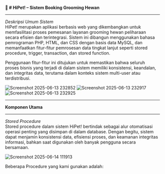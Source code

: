 **🐾 # HiPet! – Sistem Booking Grooming Hewan**
___

_Deskripsi Umum Sistem_  
HiPet! merupakan aplikasi berbasis web yang dikembangkan untuk memfasilitasi proses pemesanan layanan grooming hewan peliharaan secara efisien dan terintegrasi. Sistem ini dibangun menggunakan bahasa pemrograman PHP, HTML, dan CSS dengan basis data MySQL, dan memanfaatkan fitur-fitur pemrosesan data tingkat lanjut seperti stored procedure, trigger, transaction, dan stored function.

Penggunaan fitur-fitur ini ditujukan untuk memastikan bahwa seluruh proses bisnis yang terjadi di dalam sistem memiliki konsistensi, keandalan, dan integritas data, terutama dalam konteks sistem multi-user atau terdistribusi.

![Screenshot 2025-06-13 232852](https://github.com/user-attachments/assets/94b49ce8-9855-4eaa-a78a-98057eb8ef36)
![Screenshot 2025-06-13 232917](https://github.com/user-attachments/assets/5f2130ee-8782-4bf0-beb3-b31fb45677c2)
![Screenshot 2025-06-13 232925](https://github.com/user-attachments/assets/00d0dba4-6f01-4827-8b59-16cd3e92ebda)

___

**Komponen Utama**
___

_Stored Procedure_  
Stored procedure dalam sistem HiPet! bertindak sebagai alur otomatisasi operasi penting yang disimpan di dalam database. Dengan begitu, sistem dapat menjamin konsistensi data, efisiensi proses, dan keamanan integritas informasi, bahkan saat digunakan oleh banyak pengguna secara bersamaan.

![Screenshot 2025-06-14 111913](https://github.com/user-attachments/assets/7b02979c-a5d6-4489-98c6-a12629de4c04)

Beberapa Procedure yang kami gunakan adalah:
